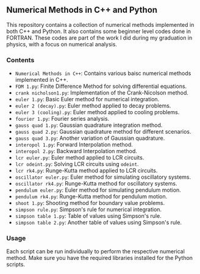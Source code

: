## Numerical Methods in C++ and Python
This repository contains a collection of numerical methods implemented in both C++ and Python. It also contains some beginner level codes done in FORTRAN. These codes are part of the work I did during my graduation in physics, with a focus on numerical analysis.

### Contents

- `Numerical Methods in C++`: Contains various baisc numerical methods implemented in C++.
- `FDM 1.py`: Finite Difference Method for solving differential equations.
- `crank nicholson1.py`: Implementation of the Crank-Nicolson method.
- `euler 1.py`: Basic Euler method for numerical integration.
- `euler 2 (decay).py`: Euler method applied to decay problems.
- `euler 3 (cooling).py`: Euler method applied to cooling problems.
- `fourier 1.py`: Fourier series analysis.
- `gauss quad 1.py`: Gaussian quadrature integration method.
- `gauss quad 2.py`: Gaussian quadrature method for different scenarios.
- `gauss quad 3.py`: Another variation of Gaussian quadrature.
- `interopol 1.py`: Forward Interpolation method.
- `interopol 2.py`: Backward Interpolation method.
- `lcr euler.py`: Euler method applied to LCR circuits.
- `lcr odeint.py`: Solving LCR circuits using `odeint`.
- `lcr rk4.py`: Runge-Kutta method applied to LCR circuits.
- `oscillator euler.py`: Euler method for simulating oscillatory systems.
- `oscillator rk4.py`: Runge-Kutta method for oscillatory systems.
- `pendulum euler.py`: Euler method for simulating pendulum motion.
- `pendulum rk4.py`: Runge-Kutta method for pendulum motion.
- `shoot 1.py`: Shooting method for boundary value problems.
- `simpson rule.py`: Simpson's rule for numerical integration.
- `simpson table 1.py`: Table of values using Simpson's rule.
- `simpson table 2.py`: Another table of values using Simpson's rule.

### Usage

Each script can be run individually to perform the respective numerical method. Make sure you have the required libraries installed for the Python scripts.
